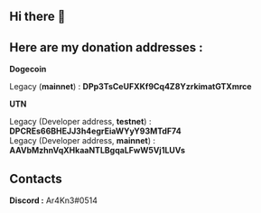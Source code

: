 ## Hi there 👋

## **Here are my donation addresses :**

**Dogecoin**

Legacy (**mainnet**) : **DPp3TsCeUFXKf9Cq4Z8YzrkimatGTXmrce**<br>

**UTN**

Legacy (Developer address, **testnet**) : **DPCREs66BHEJJ3h4egrEiaWYyY93MTdF74**<br>
Legacy (Developer address, **mainnet**) : **AAVbMzhnVqXHkaaNTLBgqaLFwW5Vj1LUVs**

## **Contacts**

**Discord :** Ar4Kn3#0514
